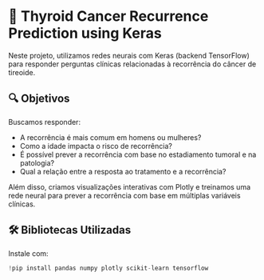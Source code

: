 # 🧠 Thyroid Cancer Recurrence Prediction using Keras

Neste projeto, utilizamos redes neurais com Keras (backend TensorFlow) para responder perguntas clínicas relacionadas à recorrência do câncer de tireoide.

## 🔍 Objetivos

Buscamos responder:

- A recorrência é mais comum em homens ou mulheres?
- Como a idade impacta o risco de recorrência?
- É possível prever a recorrência com base no estadiamento tumoral e na patologia?
- Qual a relação entre a resposta ao tratamento e a recorrência?

Além disso, criamos visualizações interativas com Plotly e treinamos uma rede neural para prever a recorrência com base em múltiplas variáveis clínicas.

## 🛠️ Bibliotecas Utilizadas

Instale com:

```python
!pip install pandas numpy plotly scikit-learn tensorflow
